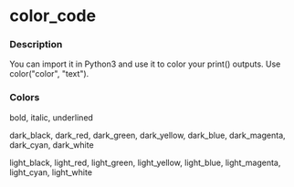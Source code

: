 # color_code
### Description
You can import it in Python3 and use it to color your print() outputs.
Use color("color", "text").
### Colors
bold, italic, underlined

dark_black, dark_red, dark_green, dark_yellow, dark_blue, dark_magenta, dark_cyan, dark_white

light_black, light_red, light_green, light_yellow, light_blue, light_magenta, light_cyan, light_white
